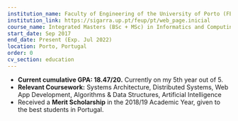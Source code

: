 ```yaml
---
institution_name: Faculty of Engineering of the University of Porto (FEUP)
institution_link: https://sigarra.up.pt/feup/pt/web_page.inicial
course_name: Integrated Masters (BSc + MSc) in Informatics and Computing Engineering
start_date: Sep 2017
end_date: Present (Exp. Jul 2022)
location: Porto, Portugal
order: 0
cv_section: education
---
```

* **Current cumulative GPA: 18.47/20.** Currently on my 5th year out of 5.
* **Relevant Coursework:** Systems Architecture, Distributed Systems, Web App Development, Algorithms & Data Structures, Artificial Intelligence
* Received a **Merit Scholarship** in the 2018/19 Academic Year, given to the best students in Portugal.